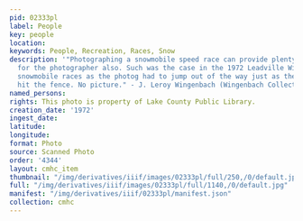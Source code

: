 ```yaml
---
pid: 02333pl
label: People
key: people
location: 
keywords: People, Recreation, Races, Snow
description: '"Photographing a snowmobile speed race can provide plenty of exercise
  for the photographer also. Such was the case in the 1972 Leadville Winter Carnival
  snowmobile races as the photog had to jump out of the way just as the snowmobile
  hit the fence. No picture." - J. Leroy Wingenbach (Wingenbach Collection)'
named_persons: 
rights: This photo is property of Lake County Public Library.
creation_date: '1972'
ingest_date: 
latitude: 
longitude: 
format: Photo
source: Scanned Photo
order: '4344'
layout: cmhc_item
thumbnail: "/img/derivatives/iiif/images/02333pl/full/250,/0/default.jpg"
full: "/img/derivatives/iiif/images/02333pl/full/1140,/0/default.jpg"
manifest: "/img/derivatives/iiif/02333pl/manifest.json"
collection: cmhc
---
```

